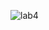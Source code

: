 ![lab4](https://user-images.githubusercontent.com/114904353/213559145-18b86862-0305-44e2-8b22-b418434bf3eb.png)
